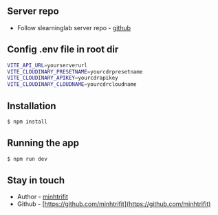 ## Server repo

- Follow slearninglab server repo - [github](https://github.com/minhtrifit/slearninglab-server)


## Config .env file in root dir

```bash
VITE_API_URL=yourserverurl
VITE_CLOUDINARY_PRESETNAME=yourcdrpresetname
VITE_CLOUDINARY_APIKEY=yourcdrapikey
VITE_CLOUDINARY_CLOUDNAME=yourcdrcloudname
```

## Installation

```bash
$ npm install
```

## Running the app

```bash
$ npm run dev
```

## Stay in touch

- Author - [minhtrifit](https://kamilmysliwiec.com)
- Github - [https://github.com/minhtrifit](https://github.com/minhtrifit)